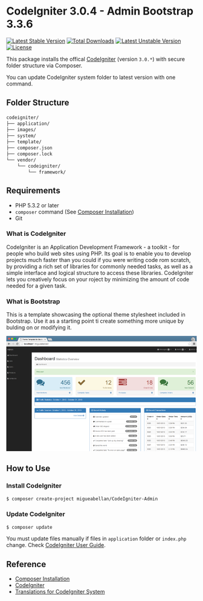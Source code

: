 # CodeIgniter 3.0.4 - Admin Bootstrap 3.3.6

[![Latest Stable Version](https://poser.pugx.org/codeigniter/framework/v/stable)](https://packagist.org/packages/codeigniter/framework) [![Total Downloads](https://poser.pugx.org/codeigniter/framework/downloads)](https://packagist.org/packages/codeigniter/framework) [![Latest Unstable Version](https://poser.pugx.org/codeigniter/framework/v/unstable)](https://packagist.org/packages/codeigniter/framework) [![License](https://poser.pugx.org/codeigniter/framework/license)](https://packagist.org/packages/codeigniter/framework)


This package installs the offical [CodeIgniter](https://github.com/bcit-ci/CodeIgniter) (version `3.0.*`) with secure folder structure via Composer.

You can update CodeIgniter system folder to latest version with one command.

## Folder Structure

```
codeigniter/
├── application/
├── images/
├── system/
├── template/
├── composer.json
├── composer.lock
└── vendor/
    └── codeigniter/
        └── framework/
```



## Requirements

* PHP 5.3.2 or later
* `composer` command (See [Composer Installation](https://getcomposer.org/doc/00-intro.md#installation-linux-unix-osx))
* Git



### What is CodeIgniter

CodeIgniter is an Application Development Framework - a toolkit - for people who build web sites using PHP. Its goal is to enable you to develop projects much faster than you could if you were writing code  rom scratch, by providing a rich set of libraries for commonly needed tasks, as well as a simple interface and logical structure to access these libraries. CodeIgniter lets you creatively focus on your  roject by minimizing the amount of code needed for a given task.



### What is Bootstrap

This is a template showcasing the optional theme stylesheet included in Bootstrap. Use it as a starting point ti create something more unique by bulding on or modifying it.

![Screenshot: Theme Template for Bootstrap 3.3.6](preview.png)



## How to Use

### Install CodeIgniter

```
$ composer create-project migueabellan/CodeIgniter-Admin
```

### Update CodeIgniter

```
$ composer update
```

You must update files manually if files in `application` folder or `index.php` change. Check [CodeIgniter User Guide](http://www.codeigniter.com/user_guide/installation/upgrading.html).



## Reference

* [Composer Installation](https://getcomposer.org/doc/00-intro.md#installation-linux-unix-osx)
* [CodeIgniter](https://github.com/bcit-ci/CodeIgniter)
* [Translations for CodeIgniter System](https://github.com/bcit-ci/codeigniter3-translations)
